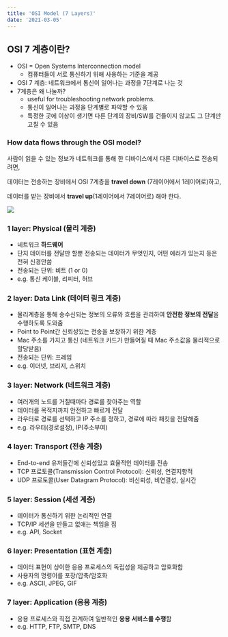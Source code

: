 ```yaml
---
title: 'OSI Model (7 Layers)'
date: '2021-03-05'
---
```


## OSI 7 계층이란?

- <span>OSI</span> = Open Systems Interconnection model
  - 컴퓨터들이 서로 통신하기 위해 사용하는 기준을 제공
- OSI 7 계층: 네트워크에서 통신이 일어나는 과정을 7단계로 나눈 것
- 7계층은 왜 나눌까?
  - useful for troubleshooting network problems.
  - 통신이 일어나는 과정을 단계별로 파악할 수 있음
  - 특정한 곳에 이상이 생기면 다른 단계의 장비/SW를 건들이지 않고도 그 단계만 고칠 수 있음

### How data flows through the OSI model?

사람이 읽을 수 있는 정보가 네트워크를 통해 한 디바이스에서 다른 디바이스로 전송되려면,

데이터는 전송하는 장비에서 OSI 7계층을 **travel down** (7레이어에서 1레이어로)하고,

데이터를 받는 장비에서 **travel up**(1레이어에서 7레이어로) 해야 한다.

![](https://www.cloudflare.com/img/learning/ddos/what-is-a-ddos-attack/osi-model-7-layers.svg)

### 1 layer: Physical (물리 계층)

- 네트워크 **하드웨어**
- 단지 데이터를 전달만 할뿐 전송되는 데이터가 무엇인지, 어떤 에러가 있는지 등은 전혀 신경안씀
- 전송되는 단위: 비트 (1 or 0)
- e.g. 통신 케이블, 리피터, 허브

### 2 layer: Data Link (데이터 링크 계층)

- 물리계층을 통해 송수신되는 정보의 오류와 흐름을 관리하여 **안전한 정보의 전달**을 수행하도록 도와줌
- Point to Point간 신뢰성있는 전송을 보장하기 위한 계층
- Mac 주소를 가지고 통신 (네트워크 카드가 만들어질 때 Mac 주소값을 물리적으로 할당받음)
- 전송되는 단위: 프레임
- e.g. 이더넷, 브리지, 스위치

### 3 layer: Network (네트워크 계층)

- 여러개의 노드를 거칠때마다 경로를 찾아주는 역할
- 데이터를 목적지까지 안전하고 빠르게 전달
- 라우터로 경로를 선택하고 IP 주소를 정하고, 경로에 따라 패킷을 전달해줌
- e.g. 라우터(경로설정), IP(주소부여)

### 4 layer: Transport (전송 계층)

- End-to-end 유저들간에 신뢰성있고 효율적인 데이터를 전송
- TCP 프로토콜(Transmission Control Protocol): 신뢰성, 연결지향적
- UDP 프로토콜(User Datagram Protocol): 비신뢰성, 비연결성, 실시간

### 5 layer: Session (세션 계층)

- 데이터가 통신하기 위한 논리적인 연결
- TCP/IP 세션을 만들고 없애는 책임을 짐
- e.g. API, Socket

### 6 layer: Presentation (표현 계층)

- 데이터 표현이 상이한 응용 프로세스의 독립성을 제공하고 암호화함
- 사용자의 명령어를 포장/압축/암호화
- e.g. ASCII, JPEG, GIF

### 7 layer: Application (응용 계층)

- 응용 프로세스와 직접 관계하여 일반적인 **응용 서비스를 수행**함
- e.g. HTTP, FTP, SMTP, DNS